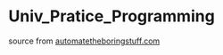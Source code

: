 # Univ_Pratice_Programming

source from [automatetheboringstuff.com](https://automatetheboringstuff.com/)
